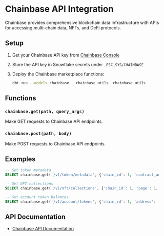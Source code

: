 # Chainbase API Integration

Chainbase provides comprehensive blockchain data infrastructure with APIs for accessing multi-chain data, NFTs, and DeFi protocols.

## Setup

1. Get your Chainbase API key from [Chainbase Console](https://console.chainbase.com/)

2. Store the API key in Snowflake secrets under `_FSC_SYS/CHAINBASE`

3. Deploy the Chainbase marketplace functions:
   ```bash
   dbt run --models chainbase__ chainbase_utils__chainbase_utils
   ```

## Functions

### `chainbase.get(path, query_args)`
Make GET requests to Chainbase API endpoints.

### `chainbase.post(path, body)`
Make POST requests to Chainbase API endpoints.

## Examples

```sql
-- Get token metadata
SELECT chainbase.get('/v1/token/metadata', {'chain_id': 1, 'contract_address': '0x...'});

-- Get NFT collections
SELECT chainbase.get('/v1/nft/collections', {'chain_id': 1, 'page': 1, 'limit': 20});

-- Get account token balances
SELECT chainbase.get('/v1/account/tokens', {'chain_id': 1, 'address': '0x...', 'limit': 20});
```

## API Documentation

- [Chainbase API Documentation](https://docs.chainbase.com/)